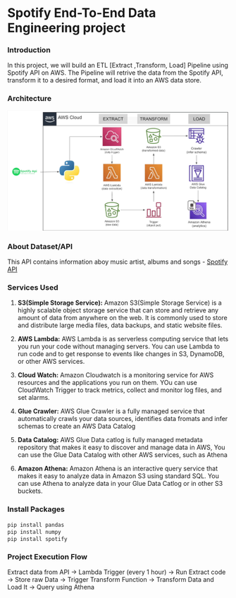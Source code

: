 # Spotify End-To-End Data Engineering project

### Introduction 
In this project, we will build an ETL [Extract ,Transform, Load] Pipeline using Spotify API on AWS. The Pipeline will retrive the data from the Spotify API, transform it to a desired format, and load it into an AWS data store.

### Architecture
![Architecture Diagram](https://github.com/DineshchandraRS/python-for-dataenginnering/blob/main/End-To-End%20Data%20Pipeline%20Project/Screenshot%202024-10-29%20120725.png)

### About Dataset/API
This API contains information aboy music artist, albums and songs - [Spotify API](https://developer.spotify.com/documentation/)

### Services Used
1. **S3(Simple Storage Service):** Amazon S3(Simple Storage Service) is a highly scalable object storage service that can store and retrieve any amount of data from anywhere on the web. It is commonly used to store and distribute large media files, data backups, and static website files.

2. **AWS Lambda:** AWS Lambda is as serverless computing service that lets you run your code without managing servers. You can use Lambda to run code and to get response to events like changes in S3, DynamoDB, or other AWS services.

3. **Cloud Watch:** Amazon Cloudwatch is a monitoring service for AWS resources and the applications you run on them. YOu can use CloudWatch Trigger to track metrics,  collect and monitor log files, and set alarms.

4. **Glue Crawler:** AWS Glue Crawler is a fully managed service that automatically  crawls your data sources, identifies data fromats and infer schemas to create an AWS Data Catalog

5. **Data Catalog:** AWS Glue Data catlog is fully managed metadata repository that makes it easy to discover and manage data in AWS, You can use the Glue Data Catalog with other AWS services, such as Athena

6. **Amazon Athena:** Amazon Athena is an interactive query service that makes it easy to analyze data in Amazon S3 using standard SQL. You can use Athena to analyze data in your Glue Data Catlog or in other S3 buckets.

### Install Packages
```
pip install pandas
pip install numpy
pip install spotify
```

### Project Execution Flow
Extract data from API -> Lambda Trigger (every 1 hour) -> Run Extract code -> Store raw Data -> Trigger Transform Function -> Transform Data and Load It -> Query using Athena
